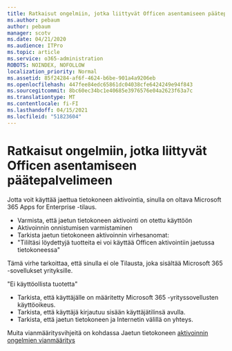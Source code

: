 ```yaml
---
title: Ratkaisut ongelmiin, jotka liittyvät Officen asentamiseen päätepalvelimeen
ms.author: pebaum
author: pebaum
manager: scotv
ms.date: 04/21/2020
ms.audience: ITPro
ms.topic: article
ms.service: o365-administration
ROBOTS: NOINDEX, NOFOLLOW
localization_priority: Normal
ms.assetid: 85f24284-af6f-4624-b6be-901a4a9206eb
ms.openlocfilehash: 447fee84edc65861dc04038cfe6424249e94f843
ms.sourcegitcommit: 8bc60ec34bc1e40685e3976576e04a2623f63a7c
ms.translationtype: MT
ms.contentlocale: fi-FI
ms.lasthandoff: 04/15/2021
ms.locfileid: "51823604"
---
```

# <a name="solutions-for-issues-around-installing-office-on-a-terminal-server"></a>Ratkaisut ongelmiin, jotka liittyvät Officen asentamiseen päätepalvelimeen

Jotta voit käyttää jaettua tietokoneen aktivointia, sinulla on oltava Microsoft 365 Apps for Enterprise -tilaus.
  
- Varmista, että jaetun tietokoneen aktivointi on otettu käyttöön
- Aktivoinnin onnistumisen varmistaminen
- Tarkista jaetun tietokoneen aktivoinnin virhesanomat:
- "Tililtäsi löydettyjä tuotteita ei voi käyttää Officen aktivointiin jaetussa tietokoneessa"
  
Tämä virhe tarkoittaa, että sinulla ei ole Tilausta, joka sisältää Microsoft 365 -sovellukset yrityksille.

"Ei käyttöollista tuotetta"

- Tarkista, että käyttäjälle on määritetty Microsoft 365 -yrityssovellusten käyttöoikeus.
- Tarkista, että käyttäjä kirjautuu sisään käyttäjätilinsä avulla.
- Tarkista, että jaetun tietokoneen ja Internetin välillä on yhteys.

Muita vianmääritysvihjeitä on kohdassa Jaetun tietokoneen [aktivoinnin ongelmien vianmääritys](https://docs.microsoft.com/DeployOffice/troubleshoot-shared-computer-activation)